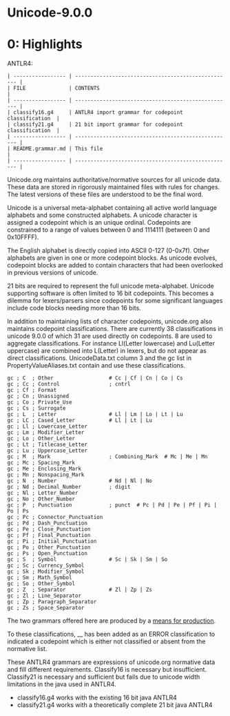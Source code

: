 Unicode-9.0.0
=============

0: Highlights
=============
ANTLR4:
```
| ----------------- | --------------------------------------------------- |
| FILE              | CONTENTS                                            |
| ----------------- | --------------------------------------------------- |
| classify16.g4     | ANTLR4 import grammar for codepoint classification  |
| classify21.g4     | 21 bit import grammar for codepoint classification  |
| ----------------- | --------------------------------------------------- |
| README.grammar.md | This file                                           |
| ----------------- | --------------------------------------------------- |
```

Unicode.org maintains authoritative/normative sources for all unicode data.
These data are stored in rigorously maintained files with rules for changes.
The latest versions of these files are understood to be the final word.

Unicode is a universal meta-alphabet containing
all active world language alphabets and some constructed alphabets.
A unicode character is assigned a codepoint which is an unique ordinal.
Codepoints are constrained to a range of values between 0 and 1114111
(between 0 and 0x10FFFF).

The English alphabet is directly copied into ASCII 0-127 (0-0x7f).
Other alphabets are given in one or more codepoint blocks.
As unicode evolves, codepoint blocks are added to contain characters
that had been overlooked in previous versions of unicode.

21 bits are required to represent the full unicode meta-alphabet.
Unicode supporting software is often limited to 16 bit codepoints.
This becomes a dilemma for lexers/parsers since codepoints for
some significant languages include code blocks needing more than 16 bits.

In addition to maintaining lists of character codepoints,
unicode.org also maintains codepoint classifications.
There are currently 38 classifications in unicode 9.0.0 of which
31 are used directly on codepoints. 8 are used to aggregate classifications.
For instance Ll(Letter lowercase) and Lu(Letter uppercase) are combined into
L(Letter) in lexers, but do not appear as direct classifications.
UnicodeData.txt column 3 and the gc list in PropertyValueAliases.txt
contain and use these classifications.
```
gc ; C  ; Other                  # Cc | Cf | Cn | Co | Cs
gc ; Cc ; Control                ; cntrl
gc ; Cf ; Format
gc ; Cn ; Unassigned
gc ; Co ; Private_Use
gc ; Cs ; Surrogate
gc ; L  ; Letter                 # Ll | Lm | Lo | Lt | Lu
gc ; LC ; Cased_Letter           # Ll | Lt | Lu
gc ; Ll ; Lowercase_Letter
gc ; Lm ; Modifier_Letter
gc ; Lo ; Other_Letter
gc ; Lt ; Titlecase_Letter
gc ; Lu ; Uppercase_Letter
gc ; M  ; Mark                   ; Combining_Mark  # Mc | Me | Mn
gc ; Mc ; Spacing_Mark
gc ; Me ; Enclosing_Mark
gc ; Mn ; Nonspacing_Mark
gc ; N  ; Number                 # Nd | Nl | No
gc ; Nd ; Decimal_Number         ; digit
gc ; Nl ; Letter_Number
gc ; No ; Other_Number
gc ; P  ; Punctuation            ; punct  # Pc | Pd | Pe | Pf | Pi | Po | Ps
gc ; Pc ; Connector_Punctuation
gc ; Pd ; Dash_Punctuation
gc ; Pe ; Close_Punctuation
gc ; Pf ; Final_Punctuation
gc ; Pi ; Initial_Punctuation
gc ; Po ; Other_Punctuation
gc ; Ps ; Open_Punctuation
gc ; S  ; Symbol                 # Sc | Sk | Sm | So
gc ; Sc ; Currency_Symbol
gc ; Sk ; Modifier_Symbol
gc ; Sm ; Math_Symbol
gc ; So ; Other_Symbol
gc ; Z  ; Separator              # Zl | Zp | Zs
gc ; Zl ; Line_Separator
gc ; Zp ; Paragraph_Separator
gc ; Zs ; Space_Separator
```

The two grammars offered here are produced by a
[means for production](https://github.com/jlettvin/authoritative/tree/master/Unicode).

To these classifications, __ has been added as an ERROR classification
to indicated a codepoint which is either not classified or
absent from the normative list.

These ANTLR4 grammars are expressions of unicode.org normative data
and fill different requirements.
Classify16 is necessary but insufficient.
Classify21 is necessary and sufficient but
fails due to unicode width limitations in the java used in ANTLR4.

* classify16.g4 works with the existing 16 bit java ANTLR4
* classify21.g4 works with a theoretically complete 21 bit java ANTLR4
